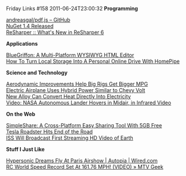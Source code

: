 Friday Links #158
2011-06-24T23:00:32
**Programming**

[andreasgal/pdf.js – GitHub](https://github.com/andreasgal/pdf.js)   
[NuGet 1.4 Released](http://haacked.com/archive/2011/06/17/nuget-1-4-released.aspx)   
[ReSharper :: What's New in ReSharper 6](http://www.jetbrains.com/resharper/whatsnew/index.html)

**Applications**

[BlueGriffon: A Multi-Platform WYSIWYG HTML Editor](http://www.makeuseof.com/tag/bluegriffon-multiplatform-wysiwyg-web-editor/)   
[How To Turn Local Storage Into A Personal Online Drive With HomePipe](http://www.makeuseof.com/tag/turn-local-storage-personal-online-drive-homepipe/)

**Science and Technology**

[Aerodynamic Improvements Help Big Rigs Get Bigger MPG](http://www.wired.com/autopia/2011/06/36281/)   
[Electric Airplane Uses Hybrid Power Similar to Chevy Volt](http://www.wired.com/autopia/2011/06/electric-airplane-uses-hybrid-power-similar-to-chevy-volt/)   
[New Alloy Can Convert Heat Directly Into Electricity](http://www.popsci.com/technology/article/2011-06/new-alloy-can-convert-heat-directly-electricity)   
[Video: NASA Autonomous Lander Hovers in Midair, in Infrared Video](http://www.popsci.com/technology/article/2011-06/video-see-nasa-lander-hovering-infrared)

**On the Web**

[SimpleShare: A Cross-Platform Easy Sharing Tool With 5GB Free](http://www.makeuseof.com/tag/simpleshare-crossplatform-easy-sharing-tool-5gb-free/)   
[Tesla Roadster Hits End of the Road](http://www.wired.com/autopia/2011/06/tesla-roadster-hits-end-of-the-road/)   
[ISS Will Broadcast First Streaming HD Video of Earth](http://www.popsci.com/technology/article/2011-06/iss-will-broadcast-streaming-hd-video-earth-starting-next-year)

**Stuff I Just Like**

[Hypersonic Dreams Fly At Paris Airshow | Autopia | Wired.com](http://www.wired.com/autopia/2011/06/hypersonic-dreams-fly-at-paris-airshow/)   
[RC World Speed Record Set At 161.76 MPH! (VIDEO) » MTV Geek](http://geek-news.mtv.com/2011/06/17/rc-world-speed-record-set-at-16176-mph/)
